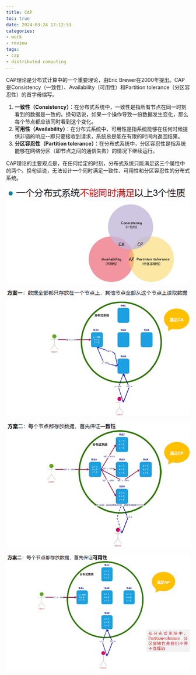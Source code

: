 ```yaml
---
title: CAP
toc: true
date: 2024-03-24 17:12:53
categories:
- work
- review
tags:
- cap
- distributed computing
---
```


CAP理论是分布式计算中的一个重要理论，由Eric Brewer在2000年提出。CAP是Consistency（一致性）、Availability（可用性）和Partition tolerance（分区容忍性）的首字母缩写。

<!--more-->

1. **一致性（Consistency）**：在分布式系统中，一致性是指所有节点在同一时刻看到的数据是一致的。换句话说，如果一个操作导致一份数据发生变化，那么每个节点都应该同时看到这个变化。
2. **可用性（Availability）**：在分布式系统中，可用性是指系统能够在任何时候提供非错的响应--即只要接收到请求，系统总是能在有限的时间内返回结果。
3. **分区容忍性（Partition tolerance）**：在分布式系统中，分区容忍性是指系统能够在网络分区（即节点之间的通信失败）的情况下继续运行。

CAP理论的主要观点是，在任何给定的时刻，分布式系统只能满足这三个属性中的两个。换句话说，无法设计一个同时满足一致性、可用性和分区容忍性的分布式系统。

![image-20240324171714117](CAP/image-20240324171714117.png)

![image-20240324171735634](CAP/image-20240324171735634.png)

![image-20240324171753021](CAP/image-20240324171753021.png)

![image-20240324171816832](CAP/image-20240324171816832.png)
